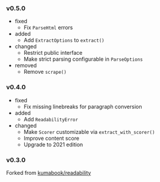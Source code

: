 <!-- markdownlint-disable MD041 MD034 -->

### v0.5.0

- fixed
  - Fix `ParseHtml` errors
- added
  - Add `ExtractOptions` to `extract()`
- changed
  - Restrict public interface
  - Make strict parsing configurable in `ParseOptions`
- removed
  - Remove `scrape()`

### v0.4.0

- fixed
  - Fix missing linebreaks for paragraph conversion
- added
  - Add `ReadabilityError`
- changed
  - Make `Scorer` customizable via `extract_with_scorer()`
  - Improve content score
  - Upgrade to 2021 edition

### v0.3.0

Forked from [kumabook/readability](https://github.com/kumabook/readability)
